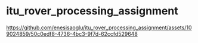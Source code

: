 # itu_rover_processing_assignment





https://github.com/enesisaoglu/itu_rover_processing_assignment/assets/109024859/50c0edf8-4736-4bc3-9f7d-62ccfd529648

